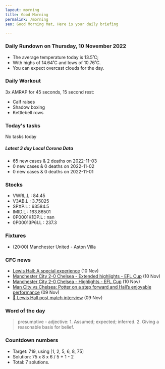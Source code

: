 ```yaml
---
layout: morning
title: Good Morning
permalink: /morning
seo: Good Morning Mat, Here is your daily briefing

---
```


<!-- weather_marker starts -->
### Daily Rundown on Thursday, 10 November 2022

- The average temperature today is 13.5˚C;
- With highs of 14.64˚C and lows of 10.76˚C.
- You can expect overcast clouds for the day.

<!-- weather_marker ends -->

### Daily Workout
<!-- workout_marker starts -->
3x AMRAP for 45 seconds, 15 second rest:

- Calf raises
- Shadow boxing
- Kettlebell rows

<!-- workout_marker ends -->

### Today's tasks
<!-- task_marker starts -->
No tasks today
<!-- task_marker ends -->

<!-- c19_marker starts -->
##### Latest 3 day Local Corona Data

- 65 new cases & 2 deaths on 2022-11-03
- 0 new cases & 0 deaths on 2022-11-02
- 0 new cases & 0 deaths on 2022-11-01

<!-- c19_marker ends -->

### Stocks

<!-- stocks_marker starts -->

- VWRL.L : 84.45
- V3AB.L : 3.75025
- SPXP.L : 63584.5
- IMID.L : 163.86501
- 0P0001K1DP.L : nan
- 0P00013P6I.L : 237.3

<!-- stocks_marker ends -->

### Fixtures

<!-- sports_marker starts -->

<ul>
<li>(20:00) Manchester United - Aston Villa</li>
</ul>

<!-- sports_marker ends -->

### CFC news

<!-- cfc_marker starts -->
- [Lewis Hall: A special experience](https://chelseafc.com/en/news/article/lewis-hall-a-special-experience) (10 Nov)
- [Manchester City 2-0 Chelsea - Extended highlights - EFL Cup](https://chelseafc.com/en/video/manchester-city-vs-chelsea-2-0-or-extended-highlights-or-efl-cup) (10 Nov)
- [Manchester City 2-0 Chelsea - Highlights - EFL Cup](https://chelseafc.com/en/video/manchester-city-vs-chelsea-2-0-or-highlights-or-efl-cup) (10 Nov)
- [Man City vs Chelsea: Potter on a step forward and Hall’s enjoyable performance](https://chelseafc.com/en/news/article/man-city-vs-chelsea-potter-on-a-step-forward-lewis-hall) (09 Nov)
- [🎤 Lewis Hall post match interview](https://chelseafc.com/en/video/manchester-city-vs-chelsea-2-0-or-lewis-hall-post-match-or-efl-cup) (09 Nov)

<!-- cfc_marker ends -->

### Word of the day
<!-- word_marker starts -->

 > presumptive - adjective: 1. Assumed; expected; inferred. 2. Giving a reasonable basis for belief.

<!-- word_marker ends -->

### Countdown numbers
<!-- game_marker starts -->

- Target: 719, using [1, 2, 5, 6, 8, 75]
- Solution: 75 x 8 x 6 / 5 + 1 - 2
- Total: 7 solutions.

<!-- game_marker ends -->